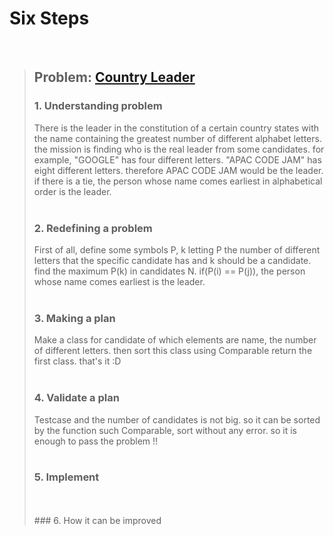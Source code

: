 # Six Steps
<br />

> ## Problem: [Country Leader](https://code.google.com/codejam/contest/6304486/dashboard)
>
> ### 1. Understanding problem
>  There is the leader in the constitution of a certain country states with the name containing the greatest number of 
  different alphabet letters. the mission is finding who is the real leader from some candidates. for example,
  "GOOGLE" has four different letters. "APAC CODE JAM" has eight different letters. therefore APAC CODE JAM would be the leader.
  if there is a tie, the person whose name comes earliest in alphabetical order is the leader.
> <br />
> <br />
> ### 2. Redefining a problem
>  First of all, define some symbols P, k letting P the number of different letters that the specific candidate has and k should 
  be a candidate. find the maximum P(k) in candidates N. if(P(i) == P(j)), the person whose name comes earliest is the leader.
> <br />
> <br />
> ### 3. Making a plan
>  Make a class for candidate of which elements are name, the number of different letters. then sort this class using Comparable
  return the first class. that's it :D
> <br />
> <br />
> ### 4. Validate a plan
>  Testcase and the number of candidates is not big. so it can be sorted by the function such Comparable, sort without any error.
  so it is enough to pass the problem !!
> <br />
> <br />
> ### 5. Implement
>
> <br /> 
> <br />
> ### 6. How it can be improved
>
>
>

